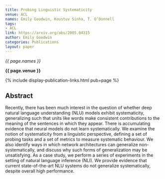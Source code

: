 ```yaml
---
title: Probing Linguistic Systematicity
venue: ACL
names: Emily Goodwin, Koustuv Sinha, T. O’Donnell
tags:
- ACL
link: https://arxiv.org/abs/2005.04315
author: Emily Goodwin
categories: Publications
layout: paper
---
```


*{{ page.names }}*

**{{ page.venue }}**

{% include display-publication-links.html pub=page %}

## Abstract

Recently, there has been much interest in the question of whether deep natural language understanding (NLU) models exhibit systematicity, generalizing such that units like words make consistent contributions to the meaning of the sentences in which they appear. There is accumulating evidence that neural models do not learn systematically. We examine the notion of systematicity from a linguistic perspective, defining a set of probing tasks and a set of metrics to measure systematic behaviour. We also identify ways in which network architectures can generalize non-systematically, and discuss why such forms of generalization may be unsatisfying. As a case study, we perform a series of experiments in the setting of natural language inference (NLI). We provide evidence that current state-of-the-art NLU systems do not generalize systematically, despite overall high performance.